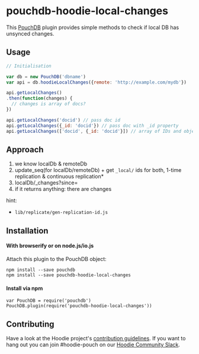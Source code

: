 # pouchdb-hoodie-local-changes


This [PouchDB](http://pouchdb.com/) plugin provides simple methods to
check if local DB has unsynced changes.

## Usage

```js
// Initialisation

var db = new PouchDB('dbname')
var api = db.hoodieLocalChanges({remote: 'http://example.com/mydb'})

api.getLocalChanges()
.then(function(changes) {
  // changes is array of docs?
})

api.getLocalChanges('docid') // pass doc id
api.getLocalChanges({_id: 'docid'}) // pass doc with _id property
api.getLocalChanges(['docid', {_id: 'docid'}]) // array of IDs and objects
```

## Approach
1. we know localDb & remoteDb
2. update_seq(for localDb/remoteDb) + get `_local/` ids for both, 1-time replication & continuous replication*
3. localDb/_changes?since=<seq>
4. if it returns anything: there are changes

hint: 
* `lib/replicate/gen-replication-id.js`

## Installation

#### With browserify or on node.js/io.js

Attach this plugin to the PouchDB object: 
````
npm install --save pouchdb
npm install --save pouchdb-hoodie-local-changes
````

#### Install via npm

````
var PouchDB = require('pouchdb')
PouchDB.plugin(require('pouchdb-hoodie-local-changes'))
````

<!--
### In the browser

```html
<script src="pouchdb.js"></script>
<script src="pouchdb-hoodie-local-changes.js"></script>
```

### In node.js

```js
var PouchDB = require('pouchdb')
PouchDB.plugin( require('pouchdb-hoodie-local-changes') )
```

## Testing

### In Node.js

Run all tests and validates JavaScript Code Style using [standard](https://www.npmjs.com/package/standard)

```
npm test
```

To run only the tests

```
npm run test:node
```
-->
## Contributing

Have a look at the Hoodie project's [contribution guidelines](https://github.com/hoodiehq/hoodie-dotfiles/blob/master/static/CONTRIBUTING.md).
If you want to hang out you can join #hoodie-pouch on our [Hoodie Community Slack](http://hood.ie/chat/).